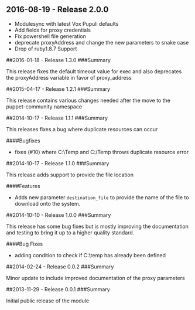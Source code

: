 ## 2016-08-19 - Release 2.0.0

* Modulesync with latest Vox Pupuli defaults
* Add fields for proxy credentials
* Fix powershell file generation
* deprecate proxyAddress and change the new parameters to snake case
* Drop of ruby1.8.7 Support


##2016-01-18 - Release 1.3.0
###Summary

This release fixes the default timeout value for exec and also deprecates
the proxyAddress variable in favor of proxy_address


##2015-04-17 - Release 1.2.1
###Summary

This release contains various changes needed after the move to the
puppet-community namespace


##2014-10-17 - Release 1.1.1
###Summary

This releases fixes a bug where duplicate resources can occur


####Bugfixes

- fixes (#10) where C:\Temp and C:/Temp throws duplicate resource error


##2014-10-17 - Release 1.1.0
###Summary

This release adds support to provide the file location


####Features

- Adds new parameter `destination_file` to provide the name of the file to download onto the system.


##2014-10-10 - Release 1.0.0
###Summary

This release has some bug fixes but is mostly improving the documentation and testing
to bring it up to a higher quality standard.

####Bug Fixes

- adding condition to check if C:\temp has already been defined


##2014-02-24 - Release 0.0.2
###Summary

Minor update to include improved documentation of the proxy parameters


##2013-11-29 - Release 0.0.1
###Summary

Initial public release of the module
